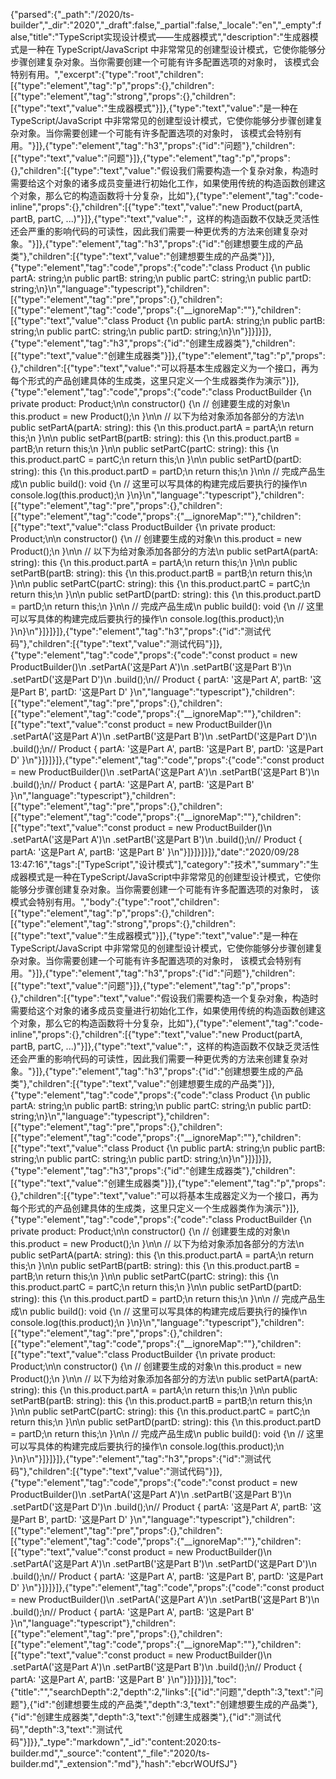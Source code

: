 {"parsed":{"_path":"/2020/ts-builder","_dir":"2020","_draft":false,"_partial":false,"_locale":"en","_empty":false,"title":"TypeScript实现设计模式——生成器模式","description":"生成器模式是一种在 TypeScript/JavaScript 中非常常见的创建型设计模式，它使你能够分步骤创建复杂对象。当你需要创建一个可能有许多配置选项的对象时， 该模式会特别有用。","excerpt":{"type":"root","children":[{"type":"element","tag":"p","props":{},"children":[{"type":"element","tag":"strong","props":{},"children":[{"type":"text","value":"生成器模式"}]},{"type":"text","value":"是一种在 TypeScript/JavaScript 中非常常见的创建型设计模式，它使你能够分步骤创建复杂对象。当你需要创建一个可能有许多配置选项的对象时， 该模式会特别有用。"}]},{"type":"element","tag":"h3","props":{"id":"问题"},"children":[{"type":"text","value":"问题"}]},{"type":"element","tag":"p","props":{},"children":[{"type":"text","value":"假设我们需要构造一个复杂对象，构造时需要给这个对象的诸多成员变量进行初始化工作，如果使用传统的构造函数创建这个对象，那么它的构造函数将十分复杂，比如"},{"type":"element","tag":"code-inline","props":{},"children":[{"type":"text","value":"new Product(partA, partB, partC, ...)"}]},{"type":"text","value":"，这样的构造函数不仅缺乏灵活性还会严重的影响代码的可读性，因此我们需要一种更优秀的方法来创建复杂对象。"}]},{"type":"element","tag":"h3","props":{"id":"创建想要生成的产品类"},"children":[{"type":"text","value":"创建想要生成的产品类"}]},{"type":"element","tag":"code","props":{"code":"class Product {\n  public partA: string;\n  public partB: string;\n  public partC: string;\n  public partD: string;\n}\n","language":"typescript"},"children":[{"type":"element","tag":"pre","props":{},"children":[{"type":"element","tag":"code","props":{"__ignoreMap":""},"children":[{"type":"text","value":"class Product {\n  public partA: string;\n  public partB: string;\n  public partC: string;\n  public partD: string;\n}\n"}]}]}]},{"type":"element","tag":"h3","props":{"id":"创建生成器类"},"children":[{"type":"text","value":"创建生成器类"}]},{"type":"element","tag":"p","props":{},"children":[{"type":"text","value":"可以将基本生成器定义为一个接口，再为每个形式的产品创建具体的生成类，这里只定义一个生成器类作为演示"}]},{"type":"element","tag":"code","props":{"code":"class ProductBuilder {\n  private product: Product;\n\n  constructor() {\n    // 创建要生成的对象\n    this.product = new Product();\n  }\n\n  // 以下为给对象添加各部分的方法\n  public setPartA(partA: string): this {\n    this.product.partA = partA;\n    return this;\n  }\n\n  public setPartB(partB: string): this {\n    this.product.partB = partB;\n    return this;\n  }\n\n  public setPartC(partC: string): this {\n    this.product.partC = partC;\n    return this;\n  }\n\n  public setPartD(partD: string): this {\n    this.product.partD = partD;\n    return this;\n  }\n\n  // 完成产品生成\n  public build(): void {\n    // 这里可以写具体的构建完成后要执行的操作\n    console.log(this.product);\n  }\n}\n","language":"typescript"},"children":[{"type":"element","tag":"pre","props":{},"children":[{"type":"element","tag":"code","props":{"__ignoreMap":""},"children":[{"type":"text","value":"class ProductBuilder {\n  private product: Product;\n\n  constructor() {\n    // 创建要生成的对象\n    this.product = new Product();\n  }\n\n  // 以下为给对象添加各部分的方法\n  public setPartA(partA: string): this {\n    this.product.partA = partA;\n    return this;\n  }\n\n  public setPartB(partB: string): this {\n    this.product.partB = partB;\n    return this;\n  }\n\n  public setPartC(partC: string): this {\n    this.product.partC = partC;\n    return this;\n  }\n\n  public setPartD(partD: string): this {\n    this.product.partD = partD;\n    return this;\n  }\n\n  // 完成产品生成\n  public build(): void {\n    // 这里可以写具体的构建完成后要执行的操作\n    console.log(this.product);\n  }\n}\n"}]}]}]},{"type":"element","tag":"h3","props":{"id":"测试代码"},"children":[{"type":"text","value":"测试代码"}]},{"type":"element","tag":"code","props":{"code":"const product = new ProductBuilder()\n  .setPartA('这是Part A')\n  .setPartB('这是Part B')\n  .setPartD('这是Part D')\n  .build();\n// Product { partA: '这是Part A', partB: '这是Part B', partD: '这是Part D' }\n","language":"typescript"},"children":[{"type":"element","tag":"pre","props":{},"children":[{"type":"element","tag":"code","props":{"__ignoreMap":""},"children":[{"type":"text","value":"const product = new ProductBuilder()\n  .setPartA('这是Part A')\n  .setPartB('这是Part B')\n  .setPartD('这是Part D')\n  .build();\n// Product { partA: '这是Part A', partB: '这是Part B', partD: '这是Part D' }\n"}]}]}]},{"type":"element","tag":"code","props":{"code":"const product = new ProductBuilder()\n  .setPartA('这是Part A')\n  .setPartB('这是Part B')\n  .build();\n// Product { partA: '这是Part A', partB: '这是Part B' }\n","language":"typescript"},"children":[{"type":"element","tag":"pre","props":{},"children":[{"type":"element","tag":"code","props":{"__ignoreMap":""},"children":[{"type":"text","value":"const product = new ProductBuilder()\n  .setPartA('这是Part A')\n  .setPartB('这是Part B')\n  .build();\n// Product { partA: '这是Part A', partB: '这是Part B' }\n"}]}]}]}]},"date":"2020/09/28 13:47:16","tags":["TypeScript","设计模式"],"category":"技术","summary":"生成器模式是一种在TypeScript/JavaScript中非常常见的创建型设计模式，它使你能够分步骤创建复杂对象。当你需要创建一个可能有许多配置选项的对象时， 该模式会特别有用。","body":{"type":"root","children":[{"type":"element","tag":"p","props":{},"children":[{"type":"element","tag":"strong","props":{},"children":[{"type":"text","value":"生成器模式"}]},{"type":"text","value":"是一种在 TypeScript/JavaScript 中非常常见的创建型设计模式，它使你能够分步骤创建复杂对象。当你需要创建一个可能有许多配置选项的对象时， 该模式会特别有用。"}]},{"type":"element","tag":"h3","props":{"id":"问题"},"children":[{"type":"text","value":"问题"}]},{"type":"element","tag":"p","props":{},"children":[{"type":"text","value":"假设我们需要构造一个复杂对象，构造时需要给这个对象的诸多成员变量进行初始化工作，如果使用传统的构造函数创建这个对象，那么它的构造函数将十分复杂，比如"},{"type":"element","tag":"code-inline","props":{},"children":[{"type":"text","value":"new Product(partA, partB, partC, ...)"}]},{"type":"text","value":"，这样的构造函数不仅缺乏灵活性还会严重的影响代码的可读性，因此我们需要一种更优秀的方法来创建复杂对象。"}]},{"type":"element","tag":"h3","props":{"id":"创建想要生成的产品类"},"children":[{"type":"text","value":"创建想要生成的产品类"}]},{"type":"element","tag":"code","props":{"code":"class Product {\n  public partA: string;\n  public partB: string;\n  public partC: string;\n  public partD: string;\n}\n","language":"typescript"},"children":[{"type":"element","tag":"pre","props":{},"children":[{"type":"element","tag":"code","props":{"__ignoreMap":""},"children":[{"type":"text","value":"class Product {\n  public partA: string;\n  public partB: string;\n  public partC: string;\n  public partD: string;\n}\n"}]}]}]},{"type":"element","tag":"h3","props":{"id":"创建生成器类"},"children":[{"type":"text","value":"创建生成器类"}]},{"type":"element","tag":"p","props":{},"children":[{"type":"text","value":"可以将基本生成器定义为一个接口，再为每个形式的产品创建具体的生成类，这里只定义一个生成器类作为演示"}]},{"type":"element","tag":"code","props":{"code":"class ProductBuilder {\n  private product: Product;\n\n  constructor() {\n    // 创建要生成的对象\n    this.product = new Product();\n  }\n\n  // 以下为给对象添加各部分的方法\n  public setPartA(partA: string): this {\n    this.product.partA = partA;\n    return this;\n  }\n\n  public setPartB(partB: string): this {\n    this.product.partB = partB;\n    return this;\n  }\n\n  public setPartC(partC: string): this {\n    this.product.partC = partC;\n    return this;\n  }\n\n  public setPartD(partD: string): this {\n    this.product.partD = partD;\n    return this;\n  }\n\n  // 完成产品生成\n  public build(): void {\n    // 这里可以写具体的构建完成后要执行的操作\n    console.log(this.product);\n  }\n}\n","language":"typescript"},"children":[{"type":"element","tag":"pre","props":{},"children":[{"type":"element","tag":"code","props":{"__ignoreMap":""},"children":[{"type":"text","value":"class ProductBuilder {\n  private product: Product;\n\n  constructor() {\n    // 创建要生成的对象\n    this.product = new Product();\n  }\n\n  // 以下为给对象添加各部分的方法\n  public setPartA(partA: string): this {\n    this.product.partA = partA;\n    return this;\n  }\n\n  public setPartB(partB: string): this {\n    this.product.partB = partB;\n    return this;\n  }\n\n  public setPartC(partC: string): this {\n    this.product.partC = partC;\n    return this;\n  }\n\n  public setPartD(partD: string): this {\n    this.product.partD = partD;\n    return this;\n  }\n\n  // 完成产品生成\n  public build(): void {\n    // 这里可以写具体的构建完成后要执行的操作\n    console.log(this.product);\n  }\n}\n"}]}]}]},{"type":"element","tag":"h3","props":{"id":"测试代码"},"children":[{"type":"text","value":"测试代码"}]},{"type":"element","tag":"code","props":{"code":"const product = new ProductBuilder()\n  .setPartA('这是Part A')\n  .setPartB('这是Part B')\n  .setPartD('这是Part D')\n  .build();\n// Product { partA: '这是Part A', partB: '这是Part B', partD: '这是Part D' }\n","language":"typescript"},"children":[{"type":"element","tag":"pre","props":{},"children":[{"type":"element","tag":"code","props":{"__ignoreMap":""},"children":[{"type":"text","value":"const product = new ProductBuilder()\n  .setPartA('这是Part A')\n  .setPartB('这是Part B')\n  .setPartD('这是Part D')\n  .build();\n// Product { partA: '这是Part A', partB: '这是Part B', partD: '这是Part D' }\n"}]}]}]},{"type":"element","tag":"code","props":{"code":"const product = new ProductBuilder()\n  .setPartA('这是Part A')\n  .setPartB('这是Part B')\n  .build();\n// Product { partA: '这是Part A', partB: '这是Part B' }\n","language":"typescript"},"children":[{"type":"element","tag":"pre","props":{},"children":[{"type":"element","tag":"code","props":{"__ignoreMap":""},"children":[{"type":"text","value":"const product = new ProductBuilder()\n  .setPartA('这是Part A')\n  .setPartB('这是Part B')\n  .build();\n// Product { partA: '这是Part A', partB: '这是Part B' }\n"}]}]}]}],"toc":{"title":"","searchDepth":2,"depth":2,"links":[{"id":"问题","depth":3,"text":"问题"},{"id":"创建想要生成的产品类","depth":3,"text":"创建想要生成的产品类"},{"id":"创建生成器类","depth":3,"text":"创建生成器类"},{"id":"测试代码","depth":3,"text":"测试代码"}]}},"_type":"markdown","_id":"content:2020:ts-builder.md","_source":"content","_file":"2020/ts-builder.md","_extension":"md"},"hash":"ebcrWOUfSJ"}